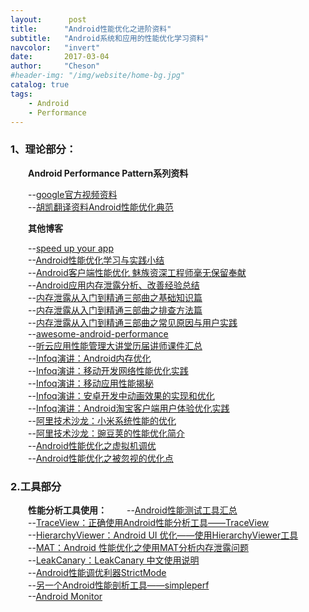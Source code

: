 ```yaml
---
layout:      post
title:      "Android性能优化之进阶资料"
subtitle:   "Android系统和应用的性能优化学习资料"
navcolor:   "invert"
date:       2017-03-04
author:     "Cheson"
#header-img: "/img/website/home-bg.jpg"
catalog: true
tags:
    - Android
    - Performance
---
```



### 1、理论部分：

&emsp;&emsp;**Android Performance Pattern系列资料**

&emsp;&emsp;--[google官方视频资料](https://www.youtube.com/playlist?list=PLWz5rJ2EKKc9CBxr3BVjPTPoDPLdPIFCE)    
&emsp;&emsp;--[胡凯翻译资料Android性能优化典范](http://hukai.me/blog/archives/)    

&emsp;&emsp;**其他博客**

&emsp;&emsp;--[speed up your app](http://blog.udinic.com/2015/09/15/speed-up-your-app)    
&emsp;&emsp;--[Android性能优化学习与实践小结](https://zhuanlan.zhihu.com/p/23664598)    
&emsp;&emsp;--[Android客户端性能优化 魅族资深工程师毫无保留奉献](http://blog.tingyun.com/web/article/detail/155#rd)     
&emsp;&emsp;--[Android应用内存泄露分析、改善经验总结](https://zhuanlan.zhihu.com/p/20831913?refer=zmywly8866)    
&emsp;&emsp;--[内存泄露从入门到精通三部曲之基础知识篇](http://bugly.qq.com/bbs/forum.php?mod=viewthread&tid=21&extra=page%3D4)    
&emsp;&emsp;--[内存泄露从入门到精通三部曲之排查方法篇](http://bugly.qq.com/bbs/forum.php?mod=viewthread&tid=62&extra=page%3D5)    
&emsp;&emsp;--[内存泄露从入门到精通三部曲之常见原因与用户实践](http://bugly.qq.com/bbs/forum.php?mod=viewthread&tid=125&highlight=%E5%86%85%E5%AD%98%E6%B3%84%E9%9C%B2)    
&emsp;&emsp;--[awesome-android-performance](https://github.com/Juude/awesome-android-performance)      
&emsp;&emsp;--[听云应用性能管理大讲堂历届讲师课件汇总](http://blog.tingyun.com/web/article/detail/515)      
&emsp;&emsp;--[Infoq演讲：Android内存优化](http://www.infoq.com/cn/presentations/android-memory-optimization)       
&emsp;&emsp;--[Infoq演讲：移动开发网络性能优化实践](http://www.infoq.com/cn/presentations/performance-optimization-of-mobile-development-network)    
&emsp;&emsp;--[Infoq演讲：移动应用性能揭秘](http://www.infoq.com/cn/presentations/expose-mobile-application-performance)    
&emsp;&emsp;--[Infoq演讲：安卓开发中动画效果的实现和优化](http://www.infoq.com/cn/presentations/realization-and-optimization-of-animation-effects-in-android-development)    
&emsp;&emsp;--[Infoq演讲：Android淘宝客户端用户体验优化实践](http://www.infoq.com/cn/presentations/android-taobao-clients-user-experience-practice)    
&emsp;&emsp;--[阿里技术沙龙：小米系统性能的优化](http://club.alibabatech.org/resource_detail.htm?topicId=162)    
&emsp;&emsp;--[阿里技术沙龙：豌豆荚的性能优化简介](http://club.alibabatech.org/resource_detail.htm?topicId=126)    
&emsp;&emsp;--[Android性能优化之虚拟机调优](https://zhuanlan.zhihu.com/p/24534940)    
&emsp;&emsp;--[Android性能优化之被忽视的优化点](https://zhuanlan.zhihu.com/p/24890330)    
    

### 2.工具部分

&emsp;&emsp;**性能分析工具使用：**
&emsp;&emsp;--[Android性能测试工具汇总](http://www.jianshu.com/p/dab8324c5500)  
&emsp;&emsp;--[TraceView：正确使用Android性能分析工具——TraceView](http://bxbxbai.github.io/2014/10/25/use-trace-view/)  
&emsp;&emsp;--[HierarchyViewer：Android UI 优化——使用HierarchyViewer工具](http://blog.csdn.net/xyz_lmn/article/details/14222975)  
&emsp;&emsp;--[MAT：Android 性能优化之使用MAT分析内存泄露问题](http://blog.csdn.net/xiaanming/article/details/42396507)  
&emsp;&emsp;--[LeakCanary：LeakCanary 中文使用说明](http://blog.csdn.net/xiaanming/article/details/42396507)  
&emsp;&emsp;--[Android性能调优利器StrictMode](https://zhuanlan.zhihu.com/p/25151453)  
&emsp;&emsp;--[另一个Android性能剖析工具——simpleperf](https://zhuanlan.zhihu.com/p/25277481)  
&emsp;&emsp;--[Android Monitor](https://developer.android.com/studio/profile/android-monitor.html)  
